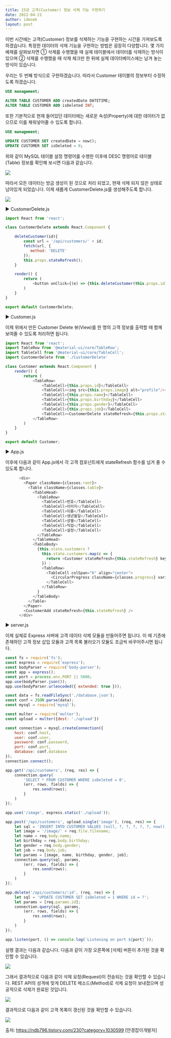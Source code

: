 ```yaml
---
title: 15강 고객(Customer) 정보 삭제 기능 구현하기
date: 2022-04-21
author: ideook
layout: post
---
```


이번 시간에는 고객(Customer) 정보를 삭제하는 기능을 구현하는 시간을 가져보도록 하겠습니다. 특정한 데이터의 삭제 기능을 구현하는 방법은 굉장히 다양합니다. 몇 가지 예제를 살펴보자면 ① 삭제를 수행했을 때 실제 테이블에서 데이터를 삭제하는 방식이 있으며 ② 삭제를 수행했을 때 삭제 체크만 한 뒤에 실제 데이터베이스에는 남겨 놓는 방식이 있습니다.

우리는 두 번째 방식으로 구현하겠습니다. 따라서 Customer 테이블의 정보부터 수정하도록 하겠습니다.

```sql
USE management;

ALTER TABLE CUSTOMER ADD createdDate DATETIME;
ALTER TABLE CUSTOMER ADD isDeleted INT;
```

또한 기본적으로 현재 들어있던 데이터에는 새로운 속성(Property)에 대한 데이터가 없으므로 이를 채워넣어줄 수 있도록 합니다.

```sql
USE management;

UPDATE CUSTOMER SET createdDate = now();
UPDATE CUSTOMER SET isDeleted = 0;
```

위와 같이 MySQL 테이블 설정 명령어를 수행한 이후에 DESC 명령어로 테이블(Table) 정보를 확인해 보시면 다음과 같습니다.

![](images/2022-04-21-11-48-15.png)

따라서 모든 데이터는 방금 생성이 된 것으로 처리 되었고, 현재 삭제 되지 않은 상태로 남아있게 되었습니다. 이제 새롭게 CustomerDelete.js를 생성해주도록 합니다.

![](images/2022-04-21-11-48-20.png)

▶ CustomerDelete.js

```js
import React from 'react';

class CustomerDelete extends React.Component {

    deleteCustomer(id){
        const url = '/api/customers/' + id;
        fetch(url, {
           method: 'DELETE'
        });
        this.props.stateRefresh();
    }

    render() {
        return (
            <button onClick={(e) => {this.deleteCustomer(this.props.id)}}>삭제</button>
        )
    }
}

export default CustomerDelete;
```

▶ Customer.js

이제 위에서 만든 Customer Delete 뷰(View)를 한 명의 고객 정보를 출력할 때 함께 보여줄 수 있도록 처리하면 됩니다.

```js
import React from 'react';
import TableRow from '@material-ui/core/TableRow';
import TableCell from '@material-ui/core/TableCell';
import CustomerDelete from './CustomerDelete'

class Customer extends React.Component {
    render() {
        return (
            <TableRow>
                <TableCell>{this.props.id}</TableCell>
                <TableCell><img src={this.props.image} alt="profile"/></TableCell>
                <TableCell>{this.props.name}</TableCell>
                <TableCell>{this.props.birthday}</TableCell>
                <TableCell>{this.props.gender}</TableCell>
                <TableCell>{this.props.job}</TableCell>
                <TableCell><CustomerDelete stateRefresh={this.props.stateRefresh} id={this.props.id}/></TableCell>
            </TableRow>
        )
    }
}

export default Customer;
```

▶ App.js

이후에 다음과 같이 App.js에서 각 고객 컴포넌트에게 stateRefresh 함수를 넘겨 줄 수 있도록 합니다.

```js
      <div>
        <Paper className={classes.root}>
          <Table className={classes.table}>
            <TableHead>
              <TableRow>
                <TableCell>번호</TableCell>
                <TableCell>이미지</TableCell>
                <TableCell>이름</TableCell>
                <TableCell>생년월일</TableCell>
                <TableCell>성별</TableCell>
                <TableCell>직업</TableCell>
                <TableCell>설정</TableCell>
              </TableRow>
            </TableHead>
            <TableBody>
              {this.state.customers ?
                this.state.customers.map(c => {
                  return <Customer stateRefresh={this.stateRefresh} key={c.id} id={c.id} image={c.image} name={c.name} birthday={c.birthday} gender={c.gender} job={c.job} />
                }) :
                <TableRow>
                  <TableCell colSpan="6" align="center">
                    <CircularProgress className={classes.progress} variant="determinate" value={this.state.completed} />
                  </TableCell>
                </TableRow>
              }
            </TableBody>
          </Table>
        </Paper>
        <CustomerAdd stateRefresh={this.stateRefresh} />
      </div>
```

▶ server.js

이제 실제로 Express 서버에 고객 데이터 삭제 모듈을 만들어주면 됩니다. 이 때 기존에 존재하던 고객 정보 삽입 모듈과 고객 목록 불러오기 모듈도 조금씩 바꾸어주시면 됩니다.

```js
const fs = require('fs');
const express = require('express');
const bodyParser = require('body-parser');
const app = express();
const port = process.env.PORT || 5000;
app.use(bodyParser.json());
app.use(bodyParser.urlencoded({ extended: true }));

const data = fs.readFileSync('./database.json');
const conf = JSON.parse(data);
const mysql = require('mysql');

const multer = require('multer');
const upload = multer({dest: './upload'})

const connection = mysql.createConnection({
    host: conf.host,
    user: conf.user,
    password: conf.password,
    port: conf.port,
    database: conf.database
});
connection.connect();

app.get('/api/customers', (req, res) => {
    connection.query(
        'SELECT * FROM CUSTOMER WHERE isDeleted = 0',
        (err, rows, fields) => {
            res.send(rows);
        }
    )
});

app.use('/image', express.static('./upload'));

app.post('/api/customers', upload.single('image'), (req, res) => {
    let sql = 'INSERT INTO CUSTOMER VALUES (null, ?, ?, ?, ?, ?, now(), 0)';
    let image = '/image/' + req.file.filename;
    let name = req.body.name;
    let birthday = req.body.birthday;
    let gender = req.body.gender;
    let job = req.body.job;
    let params = [image, name, birthday, gender, job];
    connection.query(sql, params,
        (err, rows, fields) => {
            res.send(rows);
        }
    )
});

app.delete('/api/customers/:id', (req, res) => {
    let sql = 'UPDATE CUSTOMER SET isDeleted = 1 WHERE id = ?';
    let params = [req.params.id];
    connection.query(sql, params,
        (err, rows, fields) => {
            res.send(rows);
        }
    )
});

app.listen(port, () => console.log(`Listening on port ${port}`));
```

실행 결과는 다음과 같습니다. 다음과 같이 가장 오른쪽에 [삭제] 버튼이 추가된 것을 확인할 수 있습니다.

![](images/2022-04-21-11-48-48.png)

그래서 결과적으로 다음과 같이 삭제 요청(Request)이 전송되는 것을 확인할 수 있습니다. REST API의 성격에 맞게 DELETE 메소드(Method)로 삭제 요청이 보내졌으며 성공적으로 삭제가 완료된 것입니다.

![](images/2022-04-21-11-48-52.png)

결과적으로 다음과 같이 고객 목록이 갱신된 것을 확인할 수 있습니다.

![](images/2022-04-21-11-48-55.png)

출처: https://ndb796.tistory.com/230?category=1030599 [안경잡이개발자]
